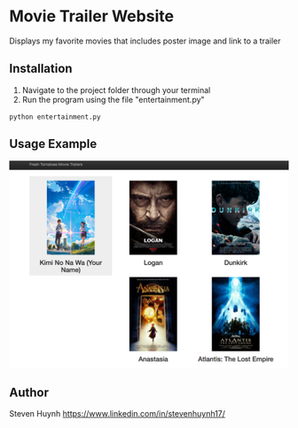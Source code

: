 # Movie Trailer Website
Displays my favorite movies that includes poster image and link to a trailer

## Installation
1) Navigate to the project folder through your terminal
2) Run the program using the file "entertainment.py"
```linux
python entertainment.py
```

## Usage Example
![alt text](example.png)

## Author
Steven Huynh https://www.linkedin.com/in/stevenhuynh17/
